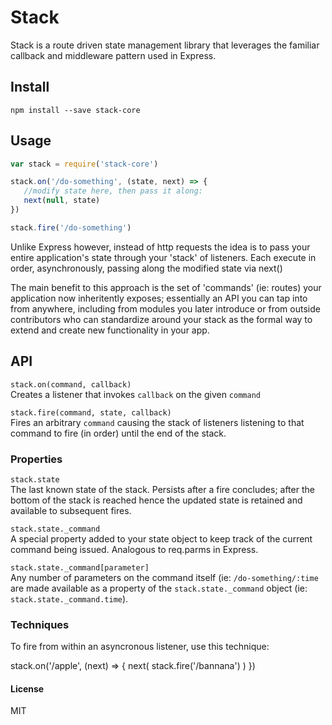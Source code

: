 # Stack

Stack is a route driven state management library that leverages the familiar callback and middleware pattern used in Express. 


## Install
```
npm install --save stack-core
```

## Usage
```javascript
var stack = require('stack-core')

stack.on('/do-something', (state, next) => {
   //modify state here, then pass it along: 
   next(null, state)
})

stack.fire('/do-something')
```

Unlike Express however, instead of http requests the idea is to pass your entire application's state through your 'stack' of listeners.  Each execute in order, asynchronously, passing along the modified state via next()

The main benefit to this approach is the set of 'commands' (ie: routes) your application now inheritently exposes; essentially an API you can tap into from anywhere, including from modules you later introduce or from outside contributors who can standardize around your stack as the formal way to extend and create new functionality in your app.


## API

`stack.on(command, callback)`   
Creates a listener that invokes `callback` on the given `command`


`stack.fire(command, state, callback)`   
Fires an arbitrary `command` causing the stack of listeners listening to that command to fire (in order) until the end of the stack. 

### Properties
`stack.state`  
The last known state of the stack.  Persists after a fire concludes; after the bottom of the stack is reached hence the updated state is retained and available to subsequent fires. 


`stack.state._command`  
A special property added to your state object to keep track of the current command being issued. Analogous to req.parms in Express. 


`stack.state._command[parameter]`  
Any number of parameters on the command itself (ie: `/do-something/:time` are made available as a property of the `stack.state._command` object (ie: `stack.state._command.time`). 


### Techniques


To fire from within an asyncronous listener, use this technique: 

stack.on('/apple', (next) => {
  next( stack.fire('/bannana') )
})

#### License
MIT
